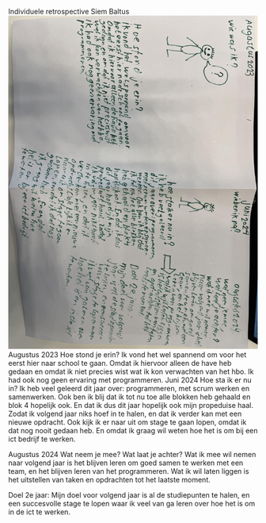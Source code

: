 Individuele retrospective
Siem Baltus
   ![alt text](retro.jpg)
Augustus 2023
Hoe stond je erin?
Ik vond het wel spannend om voor het eerst hier naar school te gaan. Omdat ik hiervoor alleen de have heb gedaan en omdat ik niet precies wist wat ik kon verwachten van het hbo. Ik had ook nog geen ervaring met programmeren.
Juni 2024
Hoe sta ik er nu in? 
Ik heb veel geleerd dit jaar over: programmeren, met scrum werken en samenwerken. Ook ben ik blij dat ik tot nu toe alle blokken heb gehaald en blok 4 hopelijk ook. En dat ik dus dit jaar hopelijk ook mijn propeduise haal. Zodat ik volgend jaar niks hoef in te halen, en dat ik verder kan met een nieuwe opdracht. Ook kijk ik er naar uit om stage te gaan lopen, omdat ik dat nog nooit gedaan heb. En omdat ik graag wil weten hoe het is om bij een ict bedrijf te werken.

Augustus 2024
Wat neem je mee? 
Wat laat je achter?
Wat ik mee wil nemen naar volgend jaar is het blijven leren om goed samen te werken met een team, en het blijven leren van het programmeren. Wat ik wil laten liggen is het uitstellen van taken en opdrachten tot het laatste moment.

Doel 2e jaar:
Mijn doel voor volgend jaar is al de studiepunten te halen, en een succesvolle stage te lopen waar ik veel van ga leren over hoe het is om in de ict te werken.

